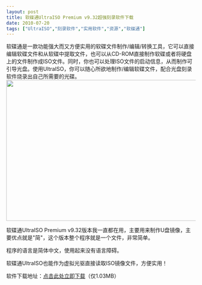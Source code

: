 ```yaml
---
layout: post
title: 软碟通UltraISO Premium v9.32超强刻录软件下载		
date: 2010-07-20
tags: ["UltraISO","刻录软件","实用软件","资源","软碟通"]
---
```


软碟通是一款功能强大而又方便实用的软碟文件制作/编辑/转换工具，它可以直接编辑软碟文件和从软碟中提取文件，也可以从CD-ROM直接制作软碟或者将硬盘上的文件制作成ISO文件。同时，你也可以处理ISO文件的启动信息，从而制作可引导光盘。使用UltraISO，你可以随心所欲地制作/编辑软碟文件，配合光盘刻录软件烧录出自己所需要的光碟。
<a href="ultraISO.gif"><img class="alignnone size-full wp-image-263" title="ultraISO" src="http://www.saqqdy.com/wp-content/uploads/2010/09/ultraISO.gif" alt="" width="600" height="375" /></a>

软碟通UltraISO Premium v9.32版本我一直都在用，主要用来制作U盘镜像，主要优点就是"简"，这个版本整个程序就是一个文件，非常简单。

程序的语言是简体中文，使用起来没有语言障碍。

软碟通UltraISO也能作为虚拟光驱直接读取ISO镜像文件，方便实用！

软件下载地址：<a href="http://pan.baidu.com/share/link?shareid=132481&uk=1661085386" target="_blank">点击此处立即下载</a>（仅1.03MB）		